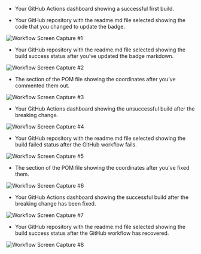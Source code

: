 - Your GitHub Actions dashboard showing a successful first build.


- Your GitHub repository with the readme.md file selected showing the code that you
changed to update the badge.

![Workflow Screen Capture #1](images/actions-1.png)


- Your GitHub repository with the readme.md file selected showing the build success
status after you’ve updated the badge markdown.

![Workflow Screen Capture #2](images/actions-2.png)


- The section of the POM file showing the coordinates after you’ve commented them
out.

![Workflow Screen Capture #3](images/actions-3.png)


- Your GitHub Actions dashboard showing the unsuccessful build after the breaking
change.


![Workflow Screen Capture #4](images/actions-4.png)


- Your GitHub repository with the readme.md file selected showing the build failed
status after the GitHub workflow fails.

![Workflow Screen Capture #5](images/actions-5.png)


- The section of the POM file showing the coordinates after you’ve fixed them.

![Workflow Screen Capture #6](images/actions-6.png)


- Your GitHub Actions dashboard showing the successful build after the breaking
change has been fixed.

![Workflow Screen Capture #7](images/actions-7.png)


- Your GitHub repository with the readme.md file selected showing the build success
status after the GitHub workflow has recovered.

![Workflow Screen Capture #8](images/actions-8.png)